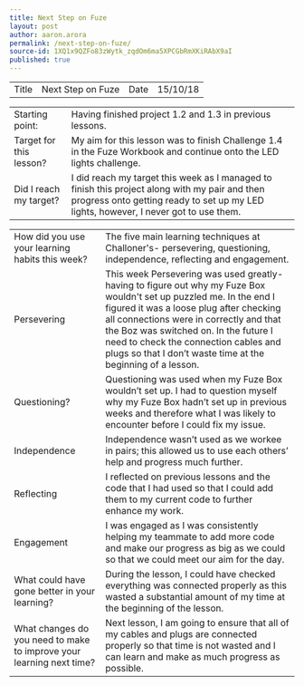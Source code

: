 ```yaml
---
title: Next Step on Fuze
layout: post
author: aaron.arora
permalink: /next-step-on-fuze/
source-id: 1XQ1x9QZFo83zWytk_zqdOm6ma5XPCGbRmXKiRAbX9aI
published: true
---
```

<table>
  <tr>
    <td>Title</td>
    <td>Next Step on Fuze</td>
    <td>Date</td>
    <td>15/10/18</td>
  </tr>
</table>


<table>
  <tr>
    <td>Starting point:</td>
    <td>Having finished project 1.2 and 1.3 in previous lessons.</td>
  </tr>
  <tr>
    <td>Target for this lesson?</td>
    <td>My aim for this lesson was to finish Challenge 1.4 in the Fuze Workbook and continue onto the LED lights challenge.</td>
  </tr>
  <tr>
    <td>Did I reach my target? </td>
    <td>I did reach my target this week as I managed to finish this project along with my pair and then progress onto getting ready to set up my LED lights, however, I never got to use them. </td>
  </tr>
</table>


<table>
  <tr>
    <td>How did you use your learning habits this week?</td>
    <td>The five main learning techniques at Challoner's- persevering, questioning, independence, reflecting and engagement.
</td>
  </tr>
  <tr>
    <td>Persevering</td>
    <td>This week Persevering was used greatly- having to  figure out why my Fuze Box wouldn't set up puzzled me. In the end I figured it was a loose plug after checking all connections were in correctly and that the Boz was switched on. In the future I need to check the connection cables and plugs so that I don’t waste time at the beginning of a lesson. </td>
  </tr>
  <tr>
    <td>Questioning?</td>
    <td>Questioning was used when my Fuze Box wouldn’t set up. I had to question myself why my Fuze Box hadn’t set up in previous weeks and therefore what I was likely to encounter before I could fix my issue. </td>
  </tr>
  <tr>
    <td>Independence</td>
    <td>Independence wasn’t used as we workee in pairs; this allowed us to use each others’ help and progress much further. </td>
  </tr>
  <tr>
    <td>Reflecting</td>
    <td>I reflected on previous lessons and the code that I had used so that I could add them to my current code to further enhance my work. </td>
  </tr>
  <tr>
    <td>Engagement</td>
    <td>I was engaged as I was consistently helping my teammate to add more code and make our progress as big as we could so that we could meet our aim for the day.  </td>
  </tr>
  <tr>
    <td>What could have gone better in your learning?</td>
    <td>During the lesson, I could have checked everything was connected properly as this wasted a substantial amount of my time at the beginning of the lesson. </td>
  </tr>
  <tr>
    <td>What changes do you need to make to improve your learning next time?</td>
    <td>Next lesson, I am going to ensure that all of my cables and plugs are connected properly so that time is not wasted and I can learn and make as much progress as possible. </td>
  </tr>
</table>


